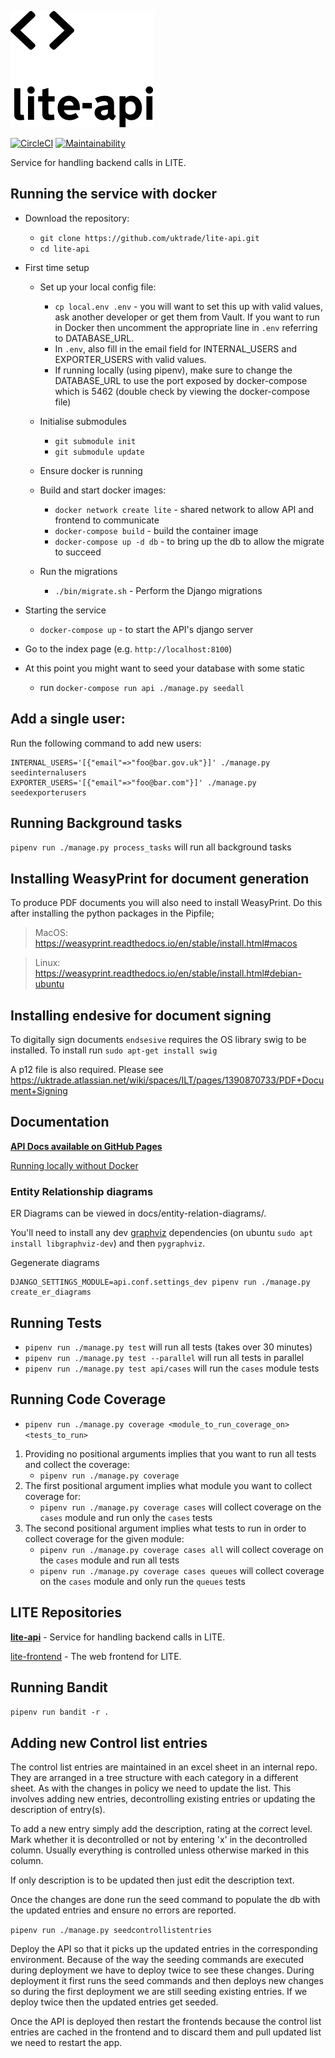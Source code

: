 ![Logo](docs/logo.svg)

[![CircleCI](https://circleci.com/gh/uktrade/lite-api.svg?style=svg)](https://circleci.com/gh/uktrade/lite-api)
[![Maintainability](https://api.codeclimate.com/v1/badges/48bf94fd5e0e0abd617c/maintainability)](https://codeclimate.com/github/uktrade/lite-api/maintainability)

Service for handling backend calls in LITE.

## Running the service with docker

- Download the repository:
  - `git clone https://github.com/uktrade/lite-api.git`
  - `cd lite-api`
- First time setup

  - Set up your local config file:

    - `cp local.env .env` - you will want to set this up with valid values, ask another developer or get them from Vault.
      If you want to run in Docker then uncomment the appropriate line in `.env` referring to DATABASE_URL. 
    - In `.env`, also fill in the email field for INTERNAL_USERS and EXPORTER_USERS with valid values.
    - If running locally (using pipenv), make sure to change the DATABASE_URL to use the port exposed by docker-compose
      which is 5462 (double check by viewing the docker-compose file)

  - Initialise submodules

    - `git submodule init`
    - `git submodule update`

  - Ensure docker is running

  - Build and start docker images:

    - `docker network create lite` - shared network to allow API and frontend to communicate
    - `docker-compose build` - build the container image
    - `docker-compose up -d db` - to bring up the db to allow the migrate to succeed

  - Run the migrations
    - `./bin/migrate.sh` - Perform the Django migrations

- Starting the service
  - `docker-compose up` - to start the API's django server
- Go to the index page (e.g. `http://localhost:8100`)
- At this point you might want to seed your database with some static
  - run `docker-compose run api ./manage.py seedall`

## Add a single user:

Run the following command to add new users:

```
INTERNAL_USERS='[{"email"=>"foo@bar.gov.uk"}]' ./manage.py seedinternalusers
EXPORTER_USERS='[{"email"=>"foo@bar.com"}]' ./manage.py seedexporterusers
```

## Running Background tasks

`pipenv run ./manage.py process_tasks` will run all background tasks

## Installing WeasyPrint for document generation

To produce PDF documents you will also need to install WeasyPrint.
Do this after installing the python packages in the Pipfile;

> MacOS: https://weasyprint.readthedocs.io/en/stable/install.html#macos

> Linux: https://weasyprint.readthedocs.io/en/stable/install.html#debian-ubuntu

## Installing endesive for document signing

To digitally sign documents `endsesive` requires the OS library swig to be installed.
To install run `sudo apt-get install swig`

A p12 file is also required. Please see https://uktrade.atlassian.net/wiki/spaces/ILT/pages/1390870733/PDF+Document+Signing

## Documentation

**[API Docs available on GitHub Pages](https://uktrade.github.io/lite-api/)**

[Running locally without Docker](docs/without_docker.md)

### Entity Relationship diagrams

ER Diagrams can be viewed in docs/entity-relation-diagrams/.

You'll need to install any dev [graphviz](https://graphviz.org/) dependencies (on ubuntu `sudo apt install libgraphviz-dev`) and then `pygraphviz`.

Gegenerate diagrams

    DJANGO_SETTINGS_MODULE=api.conf.settings_dev pipenv run ./manage.py create_er_diagrams

## Running Tests

- `pipenv run ./manage.py test` will run all tests (takes over 30 minutes)
- `pipenv run ./manage.py test --parallel` will run all tests in parallel
- `pipenv run ./manage.py test api/cases` will run the `cases` module tests

## Running Code Coverage

- `pipenv run ./manage.py coverage <module_to_run_coverage_on> <tests_to_run>`

1. Providing no positional arguments implies that you want to run all tests and collect the coverage:
   - `pipenv run ./manage.py coverage`
2. The first positional argument implies what module you want to collect coverage for:
   - `pipenv run ./manage.py coverage cases` will collect coverage on the `cases` module and run only the `cases` tests
3. The second positional argument implies what tests to run in order to collect coverage for the given module:
   - `pipenv run ./manage.py coverage cases all` will collect coverage on the `cases` module and run all tests
   - `pipenv run ./manage.py coverage cases queues` will collect coverage on the `cases` module and only run the `queues` tests

## LITE Repositories

**[lite-api](https://github.com/uktrade/lite-api)** - Service for handling backend calls in LITE.

[lite-frontend](https://github.com/uktrade/lite-frontend) - The web frontend for LITE.

## Running Bandit

`pipenv run bandit -r .`

## Adding new Control list entries

The control list entries are maintained in an excel sheet in an internal repo. They are arranged in a tree structure with each category in a different sheet. As with the changes in policy we need to update the list. This involves adding new entries, decontrolling existing entries or updating the description of entry(s).

To add a new entry simply add the description, rating at the correct level. Mark whether it is decontrolled or not by entering 'x' in the decontrolled column. Usually everything is controlled unless otherwise marked in this column.

If only description is to be updated then just edit the description text.

Once the changes are done run the seed command to populate the db with the updated entries and ensure no errors are reported.

`pipenv run ./manage.py seedcontrollistentries`

Deploy the API so that it picks up the updated entries in the corresponding environment. Because of the way the seeding commands are executed during deployment we have to deploy twice to see these changes. During deployment it first runs the seed commands and then deploys new changes so during the first deployment we are still seeding existing entries. If we deploy twice then the updated entries get seeded.

Once the API is deployed then restart the frontends because the control list entries are cached in the frontend and to discard them and pull updated list we need to restart the app.
